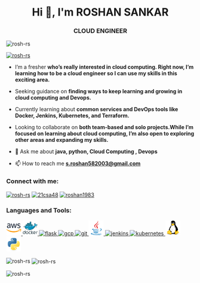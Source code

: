 <h1 align="center">Hi 👋, I'm ROSHAN SANKAR</h1>
<h3 align="center">CLOUD ENGINEER</h3>

<p align="left"> <img src="https://komarev.com/ghpvc/?username=rosh-rs&label=Profile%20views&color=0e75b6&style=flat" alt="rosh-rs" /> </p>

<p align="left"> <a href="https://github.com/ryo-ma/github-profile-trophy"><img src="https://github-profile-trophy.vercel.app/?username=rosh-rs" alt="rosh-rs" /></a> </p>

- I’m a fresher **who’s really interested in cloud computing. Right now, I’m learning how to be a cloud engineer so I can use my skills in this exciting area.**

- Seeking guidance on **finding ways to keep learning and growing in cloud computing and Devops.**

- Currently learning about **common services and DevOps tools like Docker, Jenkins, Kubernetes, and Terraform.**

- Looking to collaborate on **both team-based and solo projects.While I’m focused on learning about cloud computing, I’m also open to exploring other areas and expanding my skills.**

- 💬 Ask me about **java, python, Cloud Computing , Devops**

- 📫 How to reach me **s.roshan582003@gmail.com**

<h3 align="left">Connect with me:</h3>
<p align="left">
<a href="https://linkedin.com/in/rosh-rs" target="blank"><img align="center" src="https://raw.githubusercontent.com/rahuldkjain/github-profile-readme-generator/master/src/images/icons/Social/linked-in-alt.svg" alt="rosh-rs" height="30" width="40" /></a>
<a href="https://www.hackerrank.com/21csa48" target="blank"><img align="center" src="https://raw.githubusercontent.com/rahuldkjain/github-profile-readme-generator/master/src/images/icons/Social/hackerrank.svg" alt="21csa48" height="30" width="40" /></a>
<a href="https://www.leetcode.com/roshan1983" target="blank"><img align="center" src="https://raw.githubusercontent.com/rahuldkjain/github-profile-readme-generator/master/src/images/icons/Social/leet-code.svg" alt="roshan1983" height="30" width="40" /></a>
</p>

<h3 align="left">Languages and Tools:</h3>
<p align="left"> <a href="https://aws.amazon.com" target="_blank" rel="noreferrer"> <img src="https://raw.githubusercontent.com/devicons/devicon/master/icons/amazonwebservices/amazonwebservices-original-wordmark.svg" alt="aws" width="40" height="40"/> </a> <a href="https://www.docker.com/" target="_blank" rel="noreferrer"> <img src="https://raw.githubusercontent.com/devicons/devicon/master/icons/docker/docker-original-wordmark.svg" alt="docker" width="40" height="40"/> </a> <a href="https://flask.palletsprojects.com/" target="_blank" rel="noreferrer"> <img src="https://www.vectorlogo.zone/logos/pocoo_flask/pocoo_flask-icon.svg" alt="flask" width="40" height="40"/> </a> <a href="https://cloud.google.com" target="_blank" rel="noreferrer"> <img src="https://www.vectorlogo.zone/logos/google_cloud/google_cloud-icon.svg" alt="gcp" width="40" height="40"/> </a> <a href="https://git-scm.com/" target="_blank" rel="noreferrer"> <img src="https://www.vectorlogo.zone/logos/git-scm/git-scm-icon.svg" alt="git" width="40" height="40"/> </a> <a href="https://www.java.com" target="_blank" rel="noreferrer"> <img src="https://raw.githubusercontent.com/devicons/devicon/master/icons/java/java-original.svg" alt="java" width="40" height="40"/> </a> <a href="https://www.jenkins.io" target="_blank" rel="noreferrer"> <img src="https://www.vectorlogo.zone/logos/jenkins/jenkins-icon.svg" alt="jenkins" width="40" height="40"/> </a> <a href="https://kubernetes.io" target="_blank" rel="noreferrer"> <img src="https://www.vectorlogo.zone/logos/kubernetes/kubernetes-icon.svg" alt="kubernetes" width="40" height="40"/> </a> <a href="https://www.linux.org/" target="_blank" rel="noreferrer"> <img src="https://raw.githubusercontent.com/devicons/devicon/master/icons/linux/linux-original.svg" alt="linux" width="40" height="40"/> </a> <a href="https://www.python.org" target="_blank" rel="noreferrer"> <img src="https://raw.githubusercontent.com/devicons/devicon/master/icons/python/python-original.svg" alt="python" width="40" height="40"/> </a> </p>

<p><img align="left" src="https://github-readme-stats.vercel.app/api/top-langs?username=rosh-rs&show_icons=true&locale=en&layout=compact" alt="rosh-rs" /></p>

<p>&nbsp;<img align="center" src="https://github-readme-stats.vercel.app/api?username=rosh-rs&show_icons=true&locale=en" alt="rosh-rs" /></p>

<p><img align="center" src="https://github-readme-streak-stats.herokuapp.com/?user=rosh-rs&" alt="rosh-rs" /></p>
